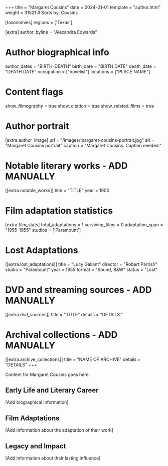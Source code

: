 +++
title = "Margaret Cousins"
date = 2024-01-01
template = "author.html"
weight = 31521  # Sorts by: Cousins

[taxonomies]
regions = ['Texas']

[extra]
author_byline = "Alexandra Edwards"

# Author biographical info
author_dates = "BIRTH-DEATH"
birth_date = "BIRTH DATE"
death_date = "DEATH DATE"
occupation = ["novelist"]
locations = ["PLACE NAME"]

# Content flags
show_filmography = true
show_citation = true
show_related_films = true

# Author portrait
[extra.author_image]
url = "/images/margaret-cousins-portrait.jpg"
alt = "Margaret Cousins portrait"
caption = "Margaret Cousins. Caption needed."

# Notable literary works - ADD MANUALLY
[[extra.notable_works]]
title = "TITLE"
year = 1900

# Film adaptation statistics
[extra.film_stats]
total_adaptations = 1
surviving_films = 0
adaptation_span = "1955-1955"
studios = ['Paramount']
# Lost Adaptations
[[extra.lost_adaptations]]
title = "Lucy Gallant"
director = "Robert Parrish"
studio = "Paramount"
year = 1955
format = "Sound, B&W"
status = "Lost"


# DVD and streaming sources - ADD MANUALLY
[[extra.dvd_sources]]
title = "TITLE"
details = "DETAILS."

# Archival collections - ADD MANUALLY
[[extra.archive_collections]]
title = "NAME OF ARCHIVE"
details = "DETAILS"
+++

Content for Margaret Cousins goes here. 

## Early Life and Literary Career

[Add biographical information]

## Film Adaptations

[Add information about the adaptation of their work]

## Legacy and Impact

[Add information about their lasting influence]
